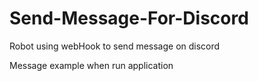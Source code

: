 # Send-Message-For-Discord
Robot using webHook to send message on discord

Message example when run application
